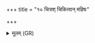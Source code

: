 +++
title = "१० चित्रश् चिकित्वान् महिषः"

+++
<details><summary>मूलम् (GR)</summary>

चित्रश् चिकित्वान् महिषः सुपर्ण  
आरोचयन् रोदसी अन्तरिक्षम् ।  
अहोरात्रे परि सूर्यं वसाने  
प्रास्य विश्वा तिरतो वीर्याणि ॥
</details>